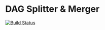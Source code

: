 # DAG Splitter & Merger
[![Build Status](https://github.com/ubc-cirrus-lab/DAG-splitter-merger/actions/workflows/automated-test.yml/badge.svg)](https://github.com/ubc-cirrus-lab/DAG-splitter-merger/actions/workflows/automated-test.yml)